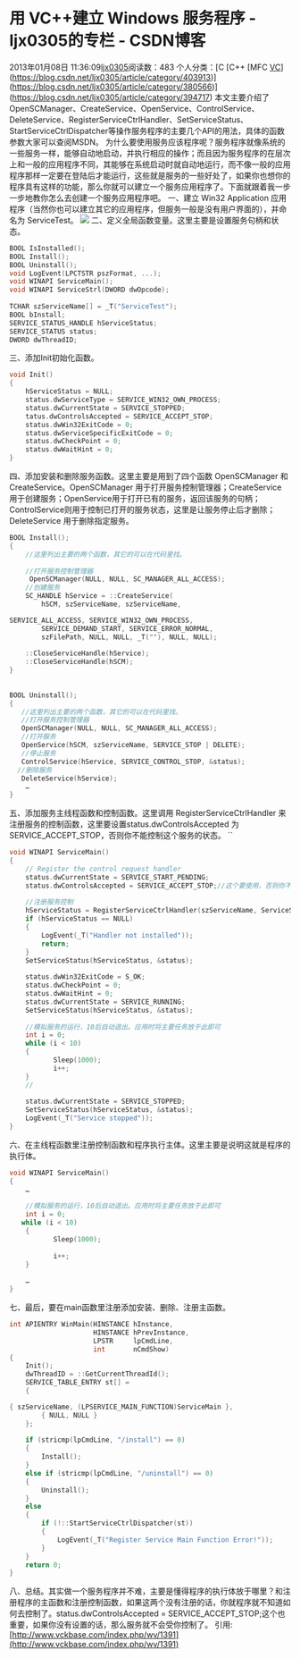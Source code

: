 # 用 VC++建立 Windows 服务程序 - ljx0305的专栏 - CSDN博客
2013年01月08日 11:36:09[ljx0305](https://me.csdn.net/ljx0305)阅读数：483
个人分类：[C																[C++																[MFC																[VC](https://blog.csdn.net/ljx0305/article/category/401790)](https://blog.csdn.net/ljx0305/article/category/403913)](https://blog.csdn.net/ljx0305/article/category/380566)](https://blog.csdn.net/ljx0305/article/category/394717)
本文主要介绍了 OpenSCManager、CreateService、OpenService、ControlService、DeleteService、RegisterServiceCtrlHandler、SetServiceStatus、StartServiceCtrlDispatcher等操作服务程序的主要几个API的用法，具体的函数参数大家可以查阅MSDN。
为什么要使用服务应该程序呢？服务程序就像系统的一些服务一样，能够自动地启动，并执行相应的操作；而且因为服务程序的在层次上和一般的应用程序不同，其能够在系统启动时就自动地运行，而不像一般的应用程序那样一定要在登陆后才能运行，这些就是服务的一些好处了，如果你也想你的程序具有这样的功能，那么你就可以建立一个服务应用程序了。下面就跟着我一步一步地教你怎么去创建一个服务应用程序吧。
一、建立 Win32 Application 应用程序（当然你也可以建立其它的应用程序，但服务一般是没有用户界面的），并命名为 ServiceTest。 
![](https://img-my.csdn.net/uploads/201301/08/1357616479_2268.gif)
二、定义全局函数变量。这里主要是设置服务句柄和状态。 
```cpp
BOOL IsInstalled(); 
BOOL Install(); 
BOOL Uninstall(); 
void LogEvent(LPCTSTR pszFormat, ...); 
void WINAPI ServiceMain(); 
void WINAPI ServiceStrl(DWORD dwOpcode); 
 
TCHAR szServiceName[] = _T("ServiceTest"); 
BOOL bInstall; 
SERVICE_STATUS_HANDLE hServiceStatus; 
SERVICE_STATUS status; 
DWORD dwThreadID;
```
三、添加Init初始化函数。 
```cpp
void Init() 
{ 
    hServiceStatus = NULL; 
    status.dwServiceType = SERVICE_WIN32_OWN_PROCESS; 
    status.dwCurrentState = SERVICE_STOPPED; 
    tatus.dwControlsAccepted = SERVICE_ACCEPT_STOP; 
    status.dwWin32ExitCode = 0; 
    status.dwServiceSpecificExitCode = 0; 
    status.dwCheckPoint = 0; 
    status.dwWaitHint = 0; 
}
```
四、添加安装和删除服务函数。这里主要是用到了四个函数 OpenSCManager 和 CreateService。OpenSCManager 用于打开服务控制管理器；CreateService 用于创建服务；OpenService用于打开已有的服务，返回该服务的句柄；ControlService则用于控制已打开的服务状态，这里是让服务停止后才删除；DeleteService 用于删除指定服务。
```cpp
BOOL Install(); 
{ 
    //这里列出主要的两个函数，其它的可以在代码里找。 
  
    //打开服务控制管理器 
     OpenSCManager(NULL, NULL, SC_MANAGER_ALL_ACCESS);  
    //创建服务 
    SC_HANDLE hService = ::CreateService( 
        hSCM, szServiceName, szServiceName,
```
```cpp
SERVICE_ALL_ACCESS, SERVICE_WIN32_OWN_PROCESS, 
        SERVICE_DEMAND_START, SERVICE_ERROR_NORMAL, 
        szFilePath, NULL, NULL, _T(""), NULL, NULL); 
  
    ::CloseServiceHandle(hService); 
    ::CloseServiceHandle(hSCM); 
} 
  
  
BOOL Uninstall(); 
{ 
   //这里列出主要的两个函数，其它的可以在代码里找。  
   //打开服务控制管理器 
   OpenSCManager(NULL, NULL, SC_MANAGER_ALL_ACCESS); 
   //打开服务 
   OpenService(hSCM, szServiceName, SERVICE_STOP | DELETE); 
   //停止服务 
   ControlService(hService, SERVICE_CONTROL_STOP, &status);   
  //删除服务 
   DeleteService(hService); 
    … 
}
```
五、添加服务主线程函数和控制函数。这里调用 RegisterServiceCtrlHandler 来注册服务的控制函数，这里要设置status.dwControlsAccepted 为 SERVICE_ACCEPT_STOP，否则你不能控制这个服务的状态。
``
```cpp
void WINAPI ServiceMain() 
{ 
    // Register the control request handler 
    status.dwCurrentState = SERVICE_START_PENDING; 
    status.dwControlsAccepted = SERVICE_ACCEPT_STOP;//这个要使用，否则你不能控制 
 
    //注册服务控制 
    hServiceStatus = RegisterServiceCtrlHandler(szServiceName, ServiceStrl); 
    if (hServiceStatus == NULL) 
    { 
        LogEvent(_T("Handler not installed")); 
        return; 
    } 
    SetServiceStatus(hServiceStatus, &status); 
  
    status.dwWin32ExitCode = S_OK; 
    status.dwCheckPoint = 0; 
    status.dwWaitHint = 0; 
    status.dwCurrentState = SERVICE_RUNNING; 
    SetServiceStatus(hServiceStatus, &status);  
  
    //模拟服务的运行，10后自动退出。应用时将主要任务放于此即可 
    int i = 0; 
    while (i < 10) 
    { 
           Sleep(1000); 
           i++; 
    } 
    // 
  
    status.dwCurrentState = SERVICE_STOPPED; 
    SetServiceStatus(hServiceStatus, &status); 
    LogEvent(_T("Service stopped")); 
}
```
六、在主线程函数里注册控制函数和程序执行主体。这里主要是说明这就是程序的执行体。 
```cpp
void WINAPI ServiceMain() 
{ 
    … 
  
    //模拟服务的运行，10后自动退出。应用时将主要任务放于此即可 
    int i = 0; 
   while (i < 10) 
    { 
           Sleep(1000); 
  
           i++; 
    } 
  
    … 
}
```
七、最后，要在main函数里注册添加安装、删除、注册主函数。 
```cpp
int APIENTRY WinMain(HINSTANCE hInstance, 
                     HINSTANCE hPrevInstance, 
                     LPSTR     lpCmdLine, 
                     int       nCmdShow) 
{ 
    Init(); 
    dwThreadID = ::GetCurrentThreadId(); 
    SERVICE_TABLE_ENTRY st[] = 
    {
```
```cpp
{ szServiceName, (LPSERVICE_MAIN_FUNCTION)ServiceMain }, 
        { NULL, NULL } 
    }; 
  
    if (stricmp(lpCmdLine, "/install") == 0) 
    { 
        Install(); 
    } 
    else if (stricmp(lpCmdLine, "/uninstall") == 0) 
    { 
        Uninstall(); 
    } 
    else
    { 
        if (!::StartServiceCtrlDispatcher(st)) 
        { 
            LogEvent(_T("Register Service Main Function Error!")); 
        } 
    } 
    return 0; 
}
```
八、总结。其实做一个服务程序并不难，主要是懂得程序的执行体放于哪里？和注册程序的主函数和注册控制函数，如果这两个没有注册的话，你就程序就不知道如何去控制了。status.dwControlsAccepted = SERVICE_ACCEPT_STOP;这个也重要，如果你没有设置的话，那么服务就不会受你控制了。
引用:[http://www.vckbase.com/index.php/wv/1391](http://www.vckbase.com/index.php/wv/1391)
